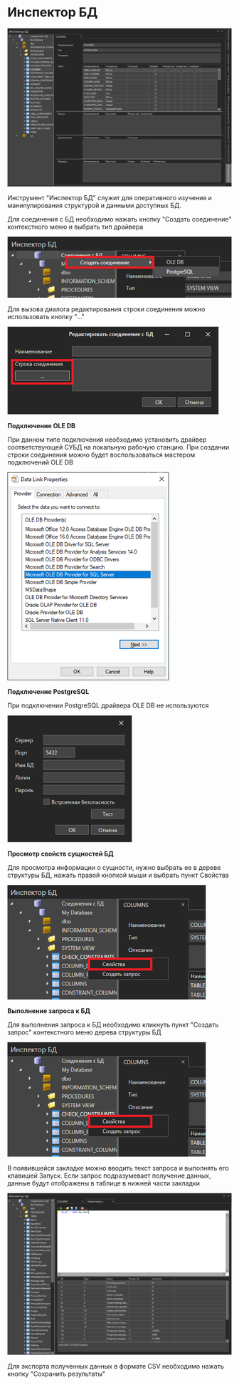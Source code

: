 # Инспектор БД

![](<../../.gitbook/assets/image (592).png>)

Инструмент "Инспектор БД" служит для оперативного изучения и манипулирования структурой и данными доступных БД.

Для соединения с БД необходимо нажать кнопку "Создать соединение" контекстного меню и выбрать тип драйвера

![](<../../.gitbook/assets/image (470).png>)

Для вызова диалога редактирования строки соединения можно использовать кнопку "..."

![](<../../.gitbook/assets/image (558).png>)

**Подключение OLE DB**

При данном типе подключения необходимо установить драйвер соответствующей СУБД на локальную рабочую станцию. При создании строки соединения можно будет воспользоваться мастером подключений OLE DB

![](<../../.gitbook/assets/image (768).png>)

**Подключение PostgreSQL**

При подключении PostgreSQL драйвера OLE DB не используются

![](<../../.gitbook/assets/image (538).png>)

**Просмотр свойств сущностей БД**

Для просмотра информации о сущности, нужно выбрать ее в дереве структуры БД, нажать правой кнопкой мыши и выбрать пункт Свойства

![](<../../.gitbook/assets/image (941).png>)

**Выполнение запроса к БД**

Для выполнения запроса к БД необходимо кликнуть пункт "Создать запрос" контекстного меню дерева структуры БД

![](<../../.gitbook/assets/image (560).png>)

В появившейся закладке можно вводить текст запроса и выполнять его клавишей Запуск. Если запрос подразумевает получение данных, данные будут отображены в таблице в нижней части закладки

![](<../../.gitbook/assets/image (508).png>)

Для экспорта полученных данных в формате CSV необходимо нажать кнопку "Сохранить результаты"
